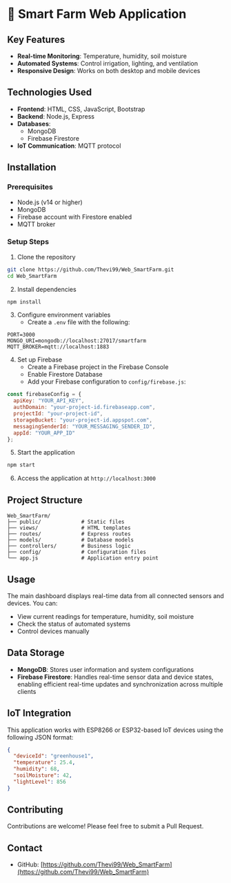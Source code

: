 # 🌱 Smart Farm Web Application

## Key Features
- **Real-time Monitoring**: Temperature, humidity, soil moisture
- **Automated Systems**: Control irrigation, lighting, and ventilation
- **Responsive Design**: Works on both desktop and mobile devices

## Technologies Used
- **Frontend**: HTML, CSS, JavaScript, Bootstrap
- **Backend**: Node.js, Express
- **Databases**: 
  - MongoDB
  - Firebase Firestore
- **IoT Communication**: MQTT protocol

## Installation

### Prerequisites
- Node.js (v14 or higher)
- MongoDB
- Firebase account with Firestore enabled
- MQTT broker

### Setup Steps
1. Clone the repository
```bash
git clone https://github.com/Thevi99/Web_SmartFarm.git
cd Web_SmartFarm
```

2. Install dependencies
```bash
npm install
```

3. Configure environment variables
   - Create a `.env` file with the following:
```
PORT=3000
MONGO_URI=mongodb://localhost:27017/smartfarm
MQTT_BROKER=mqtt://localhost:1883
```

4. Set up Firebase
   - Create a Firebase project in the Firebase Console
   - Enable Firestore Database
   - Add your Firebase configuration to `config/firebase.js`:
```javascript
const firebaseConfig = {
  apiKey: "YOUR_API_KEY",
  authDomain: "your-project-id.firebaseapp.com",
  projectId: "your-project-id",
  storageBucket: "your-project-id.appspot.com",
  messagingSenderId: "YOUR_MESSAGING_SENDER_ID",
  appId: "YOUR_APP_ID"
};
```

5. Start the application
```bash
npm start
```

6. Access the application at `http://localhost:3000`

## Project Structure
```
Web_SmartFarm/
├── public/             # Static files
├── views/              # HTML templates
├── routes/             # Express routes
├── models/             # Database models
├── controllers/        # Business logic
├── config/             # Configuration files
└── app.js              # Application entry point
```

## Usage
The main dashboard displays real-time data from all connected sensors and devices. You can:
- View current readings for temperature, humidity, soil moisture
- Check the status of automated systems
- Control devices manually

## Data Storage
- **MongoDB**: Stores user information and system configurations
- **Firebase Firestore**: Handles real-time sensor data and device states, enabling efficient real-time updates and synchronization across multiple clients

## IoT Integration
This application works with ESP8266 or ESP32-based IoT devices using the following JSON format:

```json
{
  "deviceId": "greenhouse1",
  "temperature": 25.4,
  "humidity": 68,
  "soilMoisture": 42,
  "lightLevel": 856
}
```

## Contributing
Contributions are welcome! Please feel free to submit a Pull Request.

## Contact
- GitHub: [https://github.com/Thevi99/Web_SmartFarm](https://github.com/Thevi99/Web_SmartFarm)
